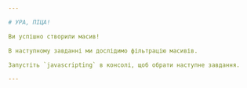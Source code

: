 ```yaml
---

# УРА, ПІЦА!

Ви успішно створили масив!

В наступному завданні ми дослідимо фільтрацію масивів.

Запустіть `javascripting` в консолі, щоб обрати наступне завдання.

---
```

